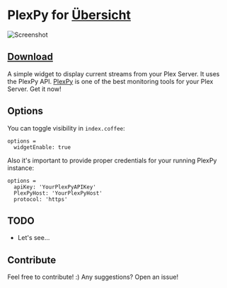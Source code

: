# PlexPy for [Übersicht](http://tracesof.net/uebersicht/)

![Screenshot](https://up.r4r3.me/u/CuntInfidel)

## [Download](https://github.com/yoyostile/Plexpy-Ubersicht-Widget/raw/master/Plexpy.widget.zip)

A simple widget to display current streams from your Plex Server.
It uses the PlexPy API. [PlexPy](https://github.com/JonnyWong16/PlexPy) is one of the best monitoring tools for your Plex Server. Get it now!

## Options

You can toggle visibility in `index.coffee`:

```
options =
  widgetEnable: true
```

Also it's important to provide proper credentials for your running PlexPy instance:

```
options =
  apiKey: 'YourPlexPyAPIKey'
  PlexPyHost: 'YourPlexPyHost'
  protocol: 'https'
```

## TODO

- Let's see...

## Contribute

Feel free to contribute! :) Any suggestions? Open an issue!
